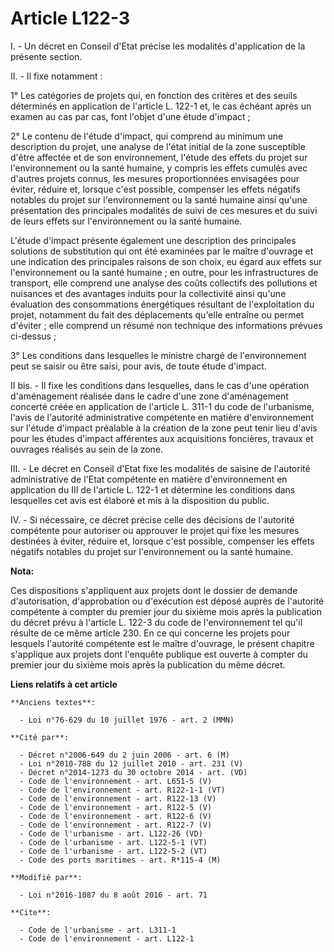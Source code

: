 # Article L122-3

I. - Un décret en Conseil d'Etat précise les modalités d'application de la présente section. 

II. - Il fixe notamment : 

1° Les catégories de projets qui, en fonction des critères et des seuils déterminés en application de l'article L. 122-1 et,
le cas échéant après un examen au cas par cas, font l'objet d'une étude d'impact ; 

2° Le contenu de l'étude d'impact, qui comprend au minimum une description du projet, une analyse de l'état initial de la
zone susceptible d'être affectée et de son environnement, l'étude des effets du projet sur l'environnement ou la santé
humaine, y compris les effets cumulés avec d'autres projets connus, les mesures proportionnées envisagées pour éviter,
réduire et, lorsque c'est possible, compenser les effets négatifs notables du projet sur l'environnement ou la santé humaine
ainsi qu'une présentation des principales modalités de suivi de ces mesures et du suivi de leurs effets sur l'environnement
ou la santé humaine. 

L'étude d'impact présente également une description des principales solutions de substitution qui ont été examinées par le
maître d'ouvrage et une indication des principales raisons de son choix, eu égard aux effets sur l'environnement ou la santé
humaine ; en outre, pour les infrastructures de transport, elle comprend une analyse des coûts collectifs des pollutions et
nuisances et des avantages induits pour la collectivité ainsi qu'une évaluation des consommations énergétiques résultant de
l'exploitation du projet, notamment du fait des déplacements qu'elle entraîne ou permet d'éviter ; elle comprend un résumé
non technique des informations prévues ci-dessus ; 

3° Les conditions dans lesquelles le ministre chargé de l'environnement peut se saisir ou être saisi, pour avis, de toute
étude d'impact. 

II bis. - Il fixe les conditions dans lesquelles, dans le cas d'une opération d'aménagement réalisée dans le cadre d'une zone
d'aménagement concerté créée en application de l'article L. 311-1 du code de l'urbanisme, l'avis de l'autorité administrative
compétente en matière d'environnement sur l'étude d'impact préalable à la création de la zone peut tenir lieu d'avis pour les
études d'impact afférentes aux acquisitions foncières, travaux et ouvrages réalisés au sein de la zone. 

III. - Le décret en Conseil d'Etat fixe les modalités de saisine de l'autorité administrative de l'Etat compétente en matière
d'environnement en application du III de l'article L. 122-1 et détermine les conditions dans lesquelles cet avis est élaboré
et mis à la disposition du public. 

IV. - Si nécessaire, ce décret précise celle des décisions de l'autorité compétente pour autoriser ou approuver le projet qui
fixe les mesures destinées à éviter, réduire et, lorsque c'est possible, compenser les effets négatifs notables du projet sur
l'environnement ou la santé humaine.

**Nota:**

Ces dispositions s'appliquent aux projets dont le dossier de demande d'autorisation, d'approbation ou d'exécution est déposé
auprès de l'autorité compétente à compter du premier jour du sixième mois après la publication du décret prévu à l'article L.
122-3 du code de l'environnement tel qu'il résulte de ce même article 230. En ce qui concerne les projets pour lesquels
l'autorité compétente est le maître d'ouvrage, le présent chapitre s'applique aux projets dont l'enquête publique est ouverte
à compter du premier jour du sixième mois après la publication du même décret.

**Liens relatifs à cet article**

	**Anciens textes**:

	  - Loi n°76-629 du 10 juillet 1976 - art. 2 (MMN)

	**Cité par**:

	  - Décret n°2006-649 du 2 juin 2006 - art. 6 (M)
	  - Loi n°2010-788 du 12 juillet 2010 - art. 231 (V)
	  - Décret n°2014-1273 du 30 octobre 2014 - art. (VD)
	  - Code de l'environnement - art. L651-5 (V)
	  - Code de l'environnement - art. R122-1-1 (VT)
	  - Code de l'environnement - art. R122-13 (V)
	  - Code de l'environnement - art. R122-5 (V)
	  - Code de l'environnement - art. R122-6 (V)
	  - Code de l'environnement - art. R122-7 (V)
	  - Code de l'urbanisme - art. L122-26 (VD)
	  - Code de l'urbanisme - art. L122-5-1 (VT)
	  - Code de l'urbanisme - art. L122-5-2 (VT)
	  - Code des ports maritimes - art. R*115-4 (M)

	**Modifié par**:

	  - Loi n°2016-1087 du 8 août 2016 - art. 71

	**Cite**:

	  - Code de l'urbanisme - art. L311-1
	  - Code de l'environnement - art. L122-1
